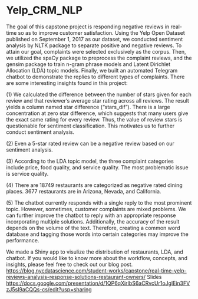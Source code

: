 # Yelp_CRM_NLP
The goal of this capstone project is responding negative reviews in real-time so as to improve customer satisfaction. 
Using the Yelp Open Dataset published on September 1, 2017 as our dataset, we conducted sentiment analysis by NLTK package to separate positive and negative reviews. To attain our goal, complaints were selected exclusively as the corpus. Then, we utilized the spaCy package to preprocess the complaint reviews, and the gensim package to train n-gram phrase models and Latent Dirichlet Allocation (LDA) topic models. Finally, we built an automated Telegram chatbot to demonstrate the replies to different types of complaints. There are some interesting insights found in this project:

(1) We calculated the difference between the number of stars given for each review and that reviewer’s average star rating across all reviews. The result yields a column named star difference (“stars_dif”). There is a large concentration at zero star difference, which suggests that many users give the exact same rating for every review. Thus, the value of review stars is questionable for sentiment classification. This motivates us to further conduct sentiment analysis.

(2) Even a 5-star rated review can be a negative review based on our sentiment analysis.

(3) According to the LDA topic model, the three complaint categories include price, food quality, and service quality. The most problematic issue is service quality.

(4) There are 18749 restaurants are categorized as negative rated dining places. 3677 restaurants are in Arizona, Nevada, and California.

(5) The chatbot currently responds with a single reply to the most prominent topic. However, sometimes, customer complaints are mixed problems. We can further improve the chatbot to reply with an appropriate response incorporating multiple solutions. Additionally, the accuracy of the result depends on the volume of the text. Therefore, creating a common word database and tagging those words into certain categories may improve the performance.

We made a Shiny app to visulize the distribution of restaurants, LDA, and chatbot. If you would like to know more about the workflow, concepts, and insights, please feel free to check out our blog post. https://blog.nycdatascience.com/student-works/capstone/real-time-yelp-reviews-analysis-response-solutions-restaurant-owners/
Slides
https://docs.google.com/presentation/d/1QP6qXirIbS6aCRvcUr1oJglEin3FVzJ5sI9aCQQs-cs/edit?usp=sharing
